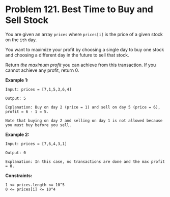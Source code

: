 # Problem 121. Best Time to Buy and Sell Stock

You are given an array ```prices``` where ```prices[i]``` is the price of a given stock on the ```ith``` day.

You want to maximize your profit by choosing a single day to buy one stock and choosing a different day in the future to sell that stock.

Return _the maximum profit_ you can achieve from this transaction. If you cannot achieve any profit, return 0.

__Example 1:__

```
Input: prices = [7,1,5,3,6,4]

Output: 5

Explanation: Buy on day 2 (price = 1) and sell on day 5 (price = 6), profit = 6 - 1 = 5.

Note that buying on day 2 and selling on day 1 is not allowed because you must buy before you sell.
```

__Example 2:__

```
Input: prices = [7,6,4,3,1]

Output: 0

Explanation: In this case, no transactions are done and the max profit = 0.
```

__Constraints:__
```
1 <= prices.length <= 10^5
0 <= prices[i] <= 10^4
```
